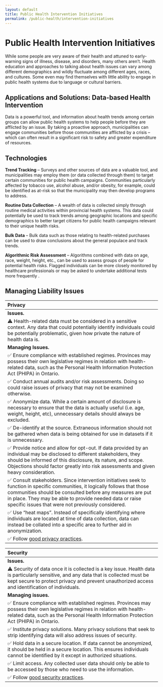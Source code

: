 ```yaml
---
layout: default
title: Public Health Intervention Initiatives
permalink: /public-health/intervention-initiatives
---
```


# Public Health Intervention Initiatives

While some people are very aware of their health and attuned to early-warning signs of illness, disease, and disorders, many others aren’t. Health education and approaches to talking about health issues can vary among different demographics and wildly fluctuate among different ages, races, and cultures. Some even may find themselves with little ability to engage in public health systems due to language or cultural barriers.

## Applications and Solutions: Data-based Health Intervention

Data is a powerful tool, and information about health trends among certain groups can allow public health systems to help people before they are afflicted by an issue. By taking a proactive approach, municipalities can engage communities before those communities are afflicted by a crisis – which can often result in a significant risk to safety and greater expenditure of resources.

## Technologies

**Trend Tracking** – Surveys and other sources of data are a valuable tool, and municipalities may employ them \(or data collected through them\) to target certain communities for public health campaigns. Communities particularly affected by tobacco use, alcohol abuse, and/or obesity, for example, could be identified as at-risk so that the municipality may then develop programs to address.

**Routine Data Collection** – A wealth of data is collected simply through routine medical activities within provincial health systems. This data could potentially be used to track trends among geographic locations and specific demographics to better target citizens for public health campaigns relevant to their unique health risks.

**Bulk Data** – Bulk data such as those relating to health-related purchases can be used to draw conclusions about the general populace and track trends.

**Algorithmic Risk Assessment** – Algorithms combined with data on age, race, weight, height, etc., can be used to assess groups of people for potential health risks. Flagged individuals can be more closely monitored by healthcare professionals or may be asked to undertake additional tests more frequently .

## Managing Liability Issues

| Privacy |
| :--- |
| **Issues.** |
| ⚠ Health-related data must be considered in a sensitive context. Any data that could potentially identify individuals could be potentially problematic, given how private the nature of health data is. |
| **Managing Issues.** |
| ✅ Ensure compliance with established regimes. Provinces may possess their own legislative regimes in relation with health-related data, such as the Personal Health Information Protection Act \(PHIPA\) in Ontario. |
| ✅ Conduct annual audits and/or risk assessments. Doing so could raise issues of privacy that may not be examined otherwise. |
| ✅ Anonymize data. While a certain amount of disclosure is necessary to ensure that the data is actually useful \(i.e. age, weight, height, etc\), unnecessary details should always be excluded. |
| ✅ De-identify at the source. Extraneous information should not be gathered when data is being obtained for use in datasets if it is unnecessary. |
| ✅ Provide notice and allow for opt-out. If data provided by an individual may be disclosed to different stakeholders, they should be informed of this disclosure, its nature, and scope. Objections should factor greatly into risk assessments and given heavy consideration. |
| ✅ Consult stakeholders. Since intervention initiatives seek to function in specific communities, it logically follows that those communities should be consulted before any measures are put in place. They may be able to provide needed data or raise specific issues that were not previously considered. |
| ✅ Use “heat maps”. Instead of specifically identifying where individuals are located at time of data collection, data can instead be collated into a specific area to further aid in anonymization. |
| ✅ Follow [good privacy practices](https://cippic-ca.github.io/SmartCityToolkit/privacy.html). |

| Security |
| :--- |
| **Issues.** |
| ⚠ Security of data once it is collected is a key issue. Health data is particularly sensitive, and any data that is collected must be kept secure to protect privacy and prevent unauthorized access and identification of individuals. |
| **Managing issues.** |
| ✅ Ensure compliance with established regimes. Provinces may possess their own legislative regimes in relation with health-related data, such as the Personal Health Information Protection Act \(PHIPA\) in Ontario. |
| ✅ Institute privacy solutions. Many privacy solutions that seek to strip identifying data will also address issues of security. |
| ✅ Hold data in a secure location. If data cannot be anonymized, it should be held in a secure location. This ensures individuals cannot be identified by it except in authorized situations. |
| ✅ Limit access. Any collected user data should only be able to be accessed by those who need to use the information. |
| ✅ Follow [good security practices](https://cippic-ca.github.io/SmartCityToolkit/security.html). |



